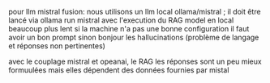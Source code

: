 pour llm mistral fusion: nous utilisons un llm local ollama/mistral ; il doit être lancé via ollama run mistral avec l'execution du RAG
model en local beaucoup plus lent si la machine n'a pas une bonne configuration
il faut avoir un bon prompt sinon bonjour les hallucinations (problème de langage et réponses non pertinentes)

avec le couplage mistral et opeanai, le RAG les réponses sont un peu mieux formuulées mais elles dépendent des données fournies par mistal